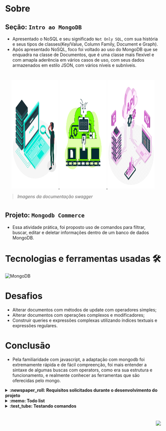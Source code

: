 # Sobre

## Seção: `Intro ao MongoDB`

- Apresentado o NoSQL e seu significado `Not Only SQL`, com sua história e seus tipos de classes(Key/Value, Column Family, Document e Graph).
- Após apresentado NoSQL, foco foi voltado ao uso do MongoDB que se enquadra na classe de Documentos, que é uma classe mais flexível e com amapla aderência em vários casos de uso, com seus dados armazenados em estilo JSON, com vários níveis e subníveis.

#
<div align="center">
  <a href="https://raw.githubusercontent.com/davidrogger/trybe-project-blogs-api/readme-update/readme-imgs/project_top.webp">
    <img height="350px" width="30%" src="./readme-imgs/project_top.webp">
  </a>
  <a href="https://raw.githubusercontent.com/davidrogger/trybe-project-blogs-api/readme-update/readme-imgs/project_mid.webp">
    <img height="350px" width="30%" src="./readme-imgs/project_mid.webp">
  </a>
  <a href="https://raw.githubusercontent.com/davidrogger/trybe-project-blogs-api/readme-update/readme-imgs/project_bot.webp">
    <img height="350px" width="30%" src="./readme-imgs/project_bot.webp">
  </a>
</div>

>*Imagens da documentação swagger*
#
## Projeto: `Mongodb Commerce`

- Essa atividade prática, foi proposto uso de comandos para filtrar, buscar, editar e deletar informações dentro de um banco de dados MongoDB.

# Tecnologias e ferramentas usadas 🛠

![MongoDB](https://img.shields.io/badge/-MongoDB-b?style=flat-square&logo=MongoDB&logoColor=ffffff)

# Desafios

- Alterar documentos com métodos de update com operadores simples;
- Alterar documentos com operações complexos e modificadores;
- Construir queries e expressões complexas utilizando índices textuais e expressões regulares.

# Conclusão

- Pela familiaridade com javascript, a adaptação com mongodb foi extremamente rápida e de fácil compreenção, foi mais entender a sintaxe de algumas buscas com operators, como era sua estrutura e funcionamento, e realmente conhecer as ferramentas que são oferecidas pelo mongo.

</details>

<details>
  <summary>
    <strong>
      :newspaper_roll: Requisitos solicitados durante o desenvolvimento do projeto
    </strong>
  </summary>

 
  ### Requisitos
  *Nome* | *Avaliação*
  --- | :---:
  1 - Retorne a quantidade de documentos inseridos na coleção `produtos` | :heavy_check_mark:
  2 - Ordene a coleção `produtos` pela quantidade de lanches vendidos em ordem crescente, mostrando apenas o `nome` e a quantidade de lanches `vendidos` | :heavy_check_mark:
  3 - Retorne o lanche mais vendido, mostrando apenas o `nome` e a quantidade do lanche mais vendido | :heavy_check_mark:
  4 - Retorne os lanches que tiveram vendas maiores que `50` e menores que `100`, mostrando apenas o nome e a quantidade de lanches `vendidos` em ordem crescente | :heavy_check_mark:
  5 - Retorne o `nome`, as `curtidas` e `vendidos` dos lanches que tiveram quantidade de `curtidas` igual a `36` ou tenham a quantidade de vendas igual a `85` | :heavy_check_mark:
  6 - Retorne o `nome` e as `curtidas` dos lanches que tiveram curtidas maiores que `10` e menores que `100` | :heavy_check_mark:
  7 - Retorne o `nome` e `vendidos` dos lanches que tenham sido `vendidos` com uma quantidade diferente de `50` e em que o campo `tags` não exista | :heavy_check_mark:
  8 - Delete os lanches com menos de `50` `curtidas` e retorne o `nome` dos lanches que restaram no banco | :heavy_check_mark:
  9 - Retorne o `nome` de todos os lanches que possuam `calorias` abaixo de `500` | :heavy_check_mark:
  10 - Retorne o `nome` de todos os lanches que tenham o percentual de `proteínas` maior ou igual a `30` e menor ou igual a `40` | :heavy_check_mark:
  11 - Retorne o `nome` do produto, a quantidade de `curtidas` e quantos itens foram `vendidos` dos produtos que não sejam iguais a `Big Mac` e `McChicken` | :heavy_check_mark:
  12 - Adicione `ketchup` aos `ingredientes` para todos os sanduíches menos o `McChicken`, garantindo que não haja duplicidade nos `ingredientes` | :heavy_check_mark:
  13 - Inclua o campo `criadoPor` em todos os documentos, colocando `Ronald McDonald` no valor desse campo | :heavy_check_mark:
  14 - Crie uma query que retorne todos os lanches que possuem *picles* em seus ingredientes e mostre apenas os `3` primeiros itens contidos no array `valoresNutricionais` | :heavy_check_mark:
  15 - Adicione o campo `avaliacao` em todos os documentos da coleção e efetue alterações nesse campo | :heavy_check_mark:
  16 - Adicione o campo `ultimaModificacao` com a data corrente somente no sanduíche `Big Mac` | :heavy_check_mark:
  17 - Retorne a quantidade total de produtos em uma nova coleção chamada `resumoProdutos` | :heavy_check_mark:
  18 - Inclua `bacon` no final da lista de `ingredientes` dos sanduíches `Big Mac` e `Quarteirão com Queijo` | :heavy_check_mark:
  19 - Remova o item `cebola` de todos os sanduíches | :heavy_check_mark:
  20 - Remova o primeiro `ingrediente` do sanduíche `Quarteirão com Queijo` | :heavy_check_mark:
  21 - Remova o último `ingrediente` do sanduíche `Cheddar McMelt` | :heavy_check_mark:
  22 - Adicione a quantidade de vendas dos sanduíches por dia da semana | :heavy_check_mark:
  23 - Insira os valores `combo` e `tasty` no _array_ `tags` de todos os sanduíches e aproveite para deixar os valores em ordem alfabética ascendente (A a Z) | :heavy_check_mark:
  24 - Ordene em todos os documentos os valores do _array_ `valoresNutricionais` pelo campo `percentual` de forma decrescente | :heavy_check_mark:
  25 - Adicione o valor `muito sódio` ao final do _array_ `tags` nos produtos em que o `percentual` de `sódio` seja maior ou igual a `40` | :heavy_check_mark:
  26 - Adicione o valor `contém sódio` ao final do _array_ `tags` nos produtos em que o `percentual` de `sódio` seja maior do que `20` e menor do que `40` | :heavy_check_mark:
  27 - Conte quantos produtos contém `Mc` no nome, sem considerar letras maiúsculas ou minúsculas | :heavy_check_mark:
  28 - Conte quantos produtos têm `4` ingredientes | :heavy_check_mark:
  29 - Renomeie o campo `descricao` para `descricaoSite` em todos os documentos | :heavy_check_mark:
  30 - Remova o campo `curtidas` do item `Big Mac` | :heavy_check_mark:
  31 - Retorne o `nome` dos sanduíches em que o número de `curtidas` é maior que o número de sanduíches `vendidos` | :heavy_check_mark:
  32 - Retorne o `nome` e a quantidade de vendas (`vendidos`) dos sanduíches em que o número de vendas é múltiplo de `5` | :heavy_check_mark:

</details>

<details>
  <summary>
    <strong>
      :memo: Todo list
    </strong>
  </summary>

  - [x] - ~~Criar aplicação com base nos requisitos da trybe.~~ ![data](https://badgen.net/badge/delivery/08-08-2022/green)

</details>

<details>
  <summary>
    <strong>
      :test_tube: Testando comandos
    </strong>
  </summary>

  Os comandos para realizar cada requisito solicitado pela trybe, estão nesta pasta de [challenges](https://github.com/davidrogger/trybe-project-mongodb-commerce/tree/readme-update/challenges).
  É necessário ter o mongo instalado ou o docker para rodar o compose que tem o mongo, criei um compose na raiz do projeto, basta usar o `docker compose up -d`.
  Baseado nos scripts da trybe, eu critei alguns scripts para popular um banco mongo, como é a primeira vez acessando basta estar no terminal, na pasta raiz desse projeto e digitar:
  1. Localmente: `./scripts/evaluate.sh create`.
  2. Docker: `./scripts/docker_evaluate.sh`.

  Após isso o mongo está populado com os itens usados durante a aplicação dos requisitos, caso seja necessário resetar as informações do bando, basta rodar o comando:
  1. Localmente: `./scripts/resetdb.sh`.
  2. Docker: `./scripts/docker_resetdb.sh`.

  Agora para testar os comando é possivel via o terminal acessando `docker exec -it mongodb_commerce mongo` ou usando alguma ferramenta de preferencia para conectar ao mongodb e usar os comandos. Normalmente uso o [MongoDB for VS Code](https://marketplace.visualstudio.com/items?itemName=mongodb.mongodb-vscode)

</details>

#

<div align="right">
  <img src="https://badgen.net/badge/last%20update/22-02-2023/blue">
</div>
